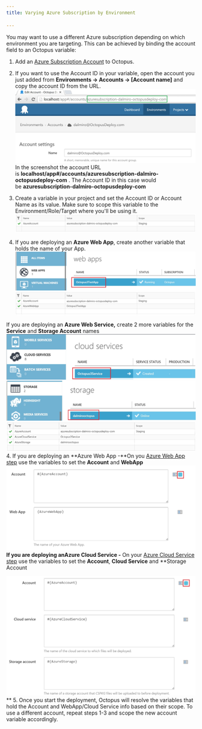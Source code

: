 ```yaml
---
title: Varying Azure Subscription by Environment

---
```



You may want to use a different Azure subscription depending on which environment you are targeting. This can be achieved by binding the account field to an Octopus variable:

1. Add an [Azure Subscription Account](/docs/key-concepts/environments/accounts/azure-subscription-account.md) to Octopus.

 1. If you want to use the Account ID in your variable, open the account you just added from **Environments -> Accounts -> [Account name]** and copy the account ID from the URL.
        ![](/docs/images/3049102/3278481.jpg)
        In the screenshot the account URL is **localhost/app#/accounts/azuresubscription-dalmiro-octopusdeploy-com** . The Account ID in this case would be **azuresubscription-dalmiro-octopusdeploy-com**
2. Create a variable in your project and set the Account ID or Account Name as its value. Make sure to scope this variable to the Environment/Role/Target where you'll be using it.
    ![](/docs/images/3049102/3278490.jpg)
3. If you are deploying an **Azure Web App**, create another variable that holds the name of your App. 
![](/docs/images/3049102/3278485.jpg)
    ![](/docs/images/3049102/3278486.jpg)

If you are deploying an **Azure Web Service,** create 2 more variables for the **Service** and **Storage Account** names
    ![](/docs/images/3049102/3278489.jpg)
    ![](/docs/images/3049102/3278494.jpg)
![](/docs/images/3049102/3278487.jpg)
4. If you are deploying an **Azure Web App -**On you [Azure Web App step](http://docs.octopusdeploy.com/display/OD/Deploying+a+package+to+an+Azure+Web+App) use the variables to set the **Account** and **WebApp**
    **![](/docs/images/3049102/3278496.jpg)**If you are deploying an**Azure Cloud Service -** On your [Azure Cloud Service step](http://docs.octopusdeploy.com/display/OD/Deploying+a+package+to+an+Azure+Cloud+Service) use the variables to set the **Account**, **Cloud Service** and **Storage Account

![](/docs/images/3049102/3278497.jpg)**
5. Once you start the deployment, Octopus will resolve the variables that hold the Account and WebApp/Cloud Service info based on their scope. To use a different account, repeat steps 1-3 and scope the new account variable accordingly.

